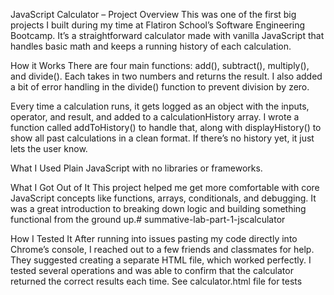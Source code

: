 JavaScript Calculator – Project Overview
This was one of the first big projects I built during my time at Flatiron School’s Software Engineering Bootcamp. It’s a straightforward calculator made with vanilla JavaScript that handles basic math and keeps a running history of each calculation.

How it Works
There are four main functions: add(), subtract(), multiply(), and divide(). Each takes in two numbers and returns the result. I also added a bit of error handling in the divide() function to prevent division by zero.

Every time a calculation runs, it gets logged as an object with the inputs, operator, and result, and added to a calculationHistory array. I wrote a function called addToHistory() to handle that, along with displayHistory() to show all past calculations in a clean format. If there’s no history yet, it just lets the user know.

What I Used
Plain JavaScript with no libraries or frameworks.

What I Got Out of It
This project helped me get more comfortable with core JavaScript concepts like functions, arrays, conditionals, and debugging. It was a great introduction to breaking down logic and building something functional from the ground up.# summative-lab-part-1-jscalculator

How I Tested It
After running into issues pasting my code directly into Chrome’s console, I reached out to a few friends and classmates for help. They suggested creating a separate HTML file, which worked perfectly. I tested several operations and was able to confirm that the calculator returned the correct results each time. See calculator.html file for tests